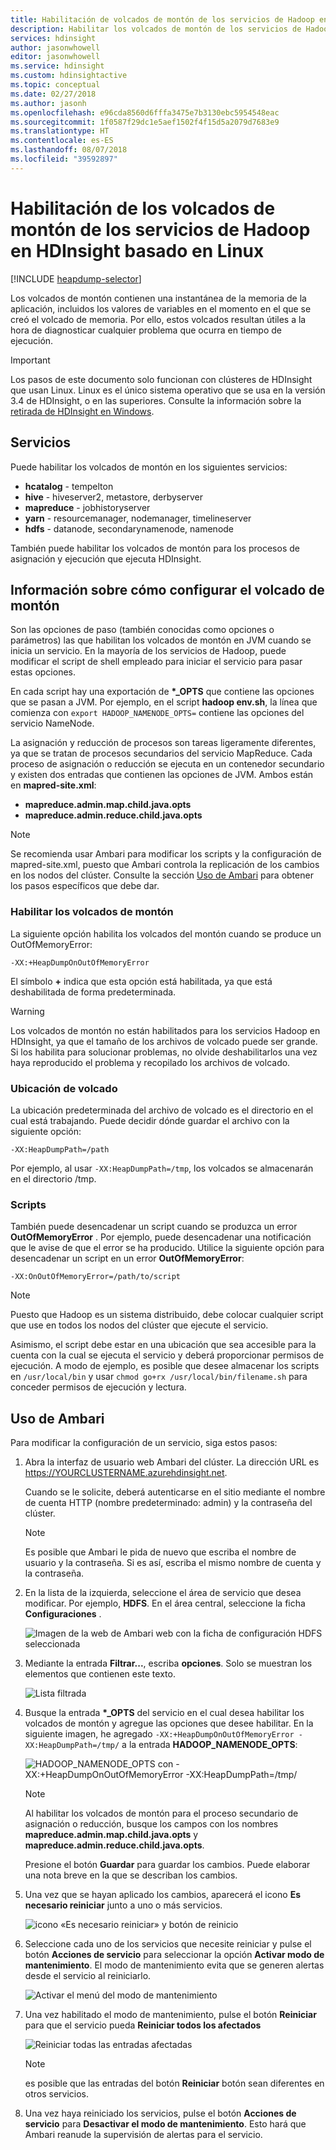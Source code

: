 ```yaml
---
title: Habilitación de volcados de montón de los servicios de Hadoop en HDInsight (Azure)
description: Habilitar los volcados de montón de los servicios de Hadoop en los clústeres de HDInsight basado en Linux para la depuración y el análisis.
services: hdinsight
author: jasonwhowell
editor: jasonwhowell
ms.service: hdinsight
ms.custom: hdinsightactive
ms.topic: conceptual
ms.date: 02/27/2018
ms.author: jasonh
ms.openlocfilehash: e96cda8560d6fffa3475e7b3130ebc5954548eac
ms.sourcegitcommit: 1f0587f29dc1e5aef1502f4f15d5a2079d7683e9
ms.translationtype: HT
ms.contentlocale: es-ES
ms.lasthandoff: 08/07/2018
ms.locfileid: "39592897"
---
```

# <a name="enable-heap-dumps-for-hadoop-services-on-linux-based-hdinsight"></a>Habilitación de los volcados de montón de los servicios de Hadoop en HDInsight basado en Linux

[!INCLUDE [heapdump-selector](../../includes/hdinsight-selector-heap-dump.md)]

Los volcados de montón contienen una instantánea de la memoria de la aplicación, incluidos los valores de variables en el momento en el que se creó el volcado de memoria. Por ello, estos volcados resultan útiles a la hora de diagnosticar cualquier problema que ocurra en tiempo de ejecución.

> [!IMPORTANT]
> Los pasos de este documento solo funcionan con clústeres de HDInsight que usan Linux. Linux es el único sistema operativo que se usa en la versión 3.4 de HDInsight, o en las superiores. Consulte la información sobre la [retirada de HDInsight en Windows](hdinsight-component-versioning.md#hdinsight-windows-retirement).

## <a name="whichServices"></a>Servicios

Puede habilitar los volcados de montón en los siguientes servicios:

* **hcatalog** - tempelton
* **hive** - hiveserver2, metastore, derbyserver
* **mapreduce** - jobhistoryserver
* **yarn** - resourcemanager, nodemanager, timelineserver
* **hdfs** - datanode, secondarynamenode, namenode

También puede habilitar los volcados de montón para los procesos de asignación y ejecución que ejecuta HDInsight.

## <a name="configuration"></a>Información sobre cómo configurar el volcado de montón

Son las opciones de paso (también conocidas como opciones o parámetros) las que habilitan los volcados de montón en JVM cuando se inicia un servicio. En la mayoría de los servicios de Hadoop, puede modificar el script de shell empleado para iniciar el servicio para pasar estas opciones.

En cada script hay una exportación de **\*\_OPTS** que contiene las opciones que se pasan a JVM. Por ejemplo, en el script **hadoop env.sh**, la línea que comienza con `export HADOOP_NAMENODE_OPTS=` contiene las opciones del servicio NameNode.

La asignación y reducción de procesos son tareas ligeramente diferentes, ya que se tratan de procesos secundarios del servicio MapReduce. Cada proceso de asignación o reducción se ejecuta en un contenedor secundario y existen dos entradas que contienen las opciones de JVM. Ambos están en **mapred-site.xml**:

* **mapreduce.admin.map.child.java.opts**
* **mapreduce.admin.reduce.child.java.opts**

> [!NOTE]
> Se recomienda usar Ambari para modificar los scripts y la configuración de mapred-site.xml, puesto que Ambari controla la replicación de los cambios en los nodos del clúster. Consulte la sección [Uso de Ambari](#using-ambari) para obtener los pasos específicos que debe dar.

### <a name="enable-heap-dumps"></a>Habilitar los volcados de montón

La siguiente opción habilita los volcados del montón cuando se produce un OutOfMemoryError:

    -XX:+HeapDumpOnOutOfMemoryError

El símbolo **+** indica que esta opción está habilitada, ya que está deshabilitada de forma predeterminada.

> [!WARNING]
> Los volcados de montón no están habilitados para los servicios Hadoop en HDInsight, ya que el tamaño de los archivos de volcado puede ser grande. Si los habilita para solucionar problemas, no olvide deshabilitarlos una vez haya reproducido el problema y recopilado los archivos de volcado.

### <a name="dump-location"></a>Ubicación de volcado

La ubicación predeterminada del archivo de volcado es el directorio en el cual está trabajando. Puede decidir dónde guardar el archivo con la siguiente opción:

    -XX:HeapDumpPath=/path

Por ejemplo, al usar `-XX:HeapDumpPath=/tmp`, los volcados se almacenarán en el directorio /tmp.

### <a name="scripts"></a>Scripts

También puede desencadenar un script cuando se produzca un error **OutOfMemoryError** . Por ejemplo, puede desencadenar una notificación que le avise de que el error se ha producido. Utilice la siguiente opción para desencadenar un script en un error __OutOfMemoryError__:

    -XX:OnOutOfMemoryError=/path/to/script

> [!NOTE]
> Puesto que Hadoop es un sistema distribuido, debe colocar cualquier script que use en todos los nodos del clúster que ejecute el servicio.
> 
> Asimismo, el script debe estar en una ubicación que sea accesible para la cuenta con la cual se ejecuta el servicio y deberá proporcionar permisos de ejecución. A modo de ejemplo, es posible que desee almacenar los scripts en `/usr/local/bin` y usar `chmod go+rx /usr/local/bin/filename.sh` para conceder permisos de ejecución y lectura.

## <a name="using-ambari"></a>Uso de Ambari

Para modificar la configuración de un servicio, siga estos pasos:

1. Abra la interfaz de usuario web Ambari del clúster. La dirección URL es https://YOURCLUSTERNAME.azurehdinsight.net.

    Cuando se le solicite, deberá autenticarse en el sitio mediante el nombre de cuenta HTTP (nombre predeterminado: admin) y la contraseña del clúster.

   > [!NOTE]
   > Es posible que Ambari le pida de nuevo que escriba el nombre de usuario y la contraseña. Si es así, escriba el mismo nombre de cuenta y la contraseña.

2. En la lista de la izquierda, seleccione el área de servicio que desea modificar. Por ejemplo, **HDFS**. En el área central, seleccione la ficha **Configuraciones** .

    ![Imagen de la web de Ambari web con la ficha de configuración HDFS seleccionada](./media/hdinsight-hadoop-heap-dump-linux/serviceconfig.png)

3. Mediante la entrada **Filtrar...**, escriba **opciones**. Solo se muestran los elementos que contienen este texto.

    ![Lista filtrada](./media/hdinsight-hadoop-heap-dump-linux/filter.png)

4. Busque la entrada **\*\_OPTS** del servicio en el cual desea habilitar los volcados de montón y agregue las opciones que desee habilitar. En la siguiente imagen, he agregado `-XX:+HeapDumpOnOutOfMemoryError -XX:HeapDumpPath=/tmp/` a la entrada **HADOOP\_NAMENODE\_OPTS**:

    ![HADOOP_NAMENODE_OPTS con -XX:+HeapDumpOnOutOfMemoryError -XX:HeapDumpPath=/tmp/](./media/hdinsight-hadoop-heap-dump-linux/opts.png)

   > [!NOTE]
   > Al habilitar los volcados de montón para el proceso secundario de asignación o reducción, busque los campos con los nombres **mapreduce.admin.map.child.java.opts** y **mapreduce.admin.reduce.child.java.opts**.

    Presione el botón **Guardar** para guardar los cambios. Puede elaborar una nota breve en la que se describan los cambios.

5. Una vez que se hayan aplicado los cambios, aparecerá el icono **Es necesario reiniciar** junto a uno o más servicios.

    ![icono «Es necesario reiniciar» y botón de reinicio](./media/hdinsight-hadoop-heap-dump-linux/restartrequiredicon.png)

6. Seleccione cada uno de los servicios que necesite reiniciar y pulse el botón **Acciones de servicio** para seleccionar la opción **Activar modo de mantenimiento**. El modo de mantenimiento evita que se generen alertas desde el servicio al reiniciarlo.

    ![Activar el menú del modo de mantenimiento](./media/hdinsight-hadoop-heap-dump-linux/maintenancemode.png)

7. Una vez habilitado el modo de mantenimiento, pulse el botón **Reiniciar** para que el servicio pueda **Reiniciar todos los afectados**

    ![Reiniciar todas las entradas afectadas](./media/hdinsight-hadoop-heap-dump-linux/restartbutton.png)

   > [!NOTE]
   > es posible que las entradas del botón **Reiniciar** botón sean diferentes en otros servicios.

8. Una vez haya reiniciado los servicios, pulse el botón **Acciones de servicio** para **Desactivar el modo de mantenimiento**. Esto hará que Ambari reanude la supervisión de alertas para el servicio.

